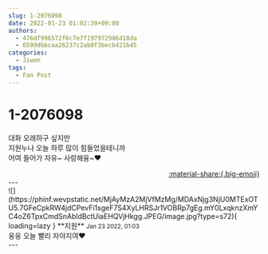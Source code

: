 ```yaml
---
slug: 1-2076098
date: 2022-01-23 01:02:39+09:00
authors:
  - 476df996572f6c7e7f197972986d18da
  - 6599dbbcaa26237c2ab0f3becb421b45
categories:
  - Jiwon
tags:
  - Fan Post
---
```


# 1-2076098

<div class="post-container" markdown="1">
<div class="content-container md-sidebar__scrollwrap" markdown="1">

대화 오래하구 싶지만 <br>지원누나 오늘 하루 많이 힘들었을테니까<br>어여 들어가 자유~ 사렁해융~❤

</div>
</div>

<div style="text-align: right;" markdown="1">
<a href="https://weverse.io/fromis9/fanpost/1-2076098" style="text-align: right;">:material-share:{.big-emoji}</a>
</div>
---

<div class="comments-container md-sidebar__scrollwrap" markdown="1">
<div class="comment" markdown="1">
<div class='id-container' markdown="1">
![](https://phinf.wevpstatic.net/MjAyMzA2MjVfMzMg/MDAxNjg3NjU0MTExOTU5.7GFeCpkRW4jdCPevFi1sgeF7S4XyLHRSJr1VOBRp7gEg.mY0LxqknzXmYC4oZ6TpxCmdSnAbldBctUiaEHQVjHkgg.JPEG/image.jpg?type=s72){ loading=lazy }
**<span class="artist">지원</span>** <small>Jan 23 2022, 01:03</small><br>
</div>
<div class='comment-body' markdown="1">
웅웅 오늘 빨리 자야지여❤️
</div>
</div>
</div>
---
